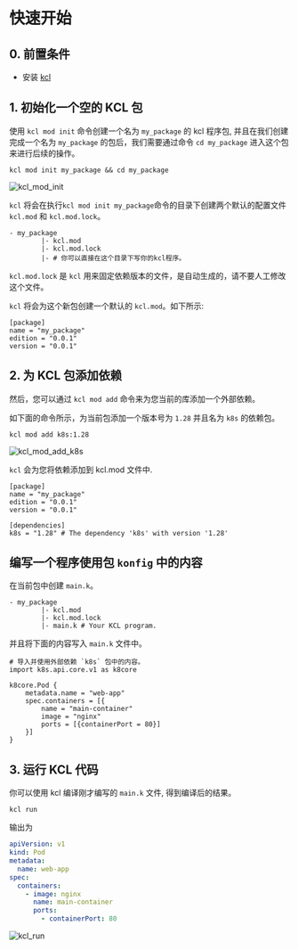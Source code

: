 # 快速开始

## 0. 前置条件

+ 安装 [kcl](https://kcl-lang.io/docs/user_docs/getting-started/install/)

## 1. 初始化一个空的 KCL 包

使用 `kcl mod init` 命令创建一个名为 `my_package` 的 kcl 程序包, 并且在我们创建完成一个名为 `my_package` 的包后，我们需要通过命令 `cd my_package` 进入这个包来进行后续的操作。

```shell
kcl mod init my_package && cd my_package
```

![kcl_mod_init](/img/docs/user_docs/guides/package-management/gifs/kpm_init.gif)

`kcl` 将会在执行`kcl mod init my_package`命令的目录下创建两个默认的配置文件 `kcl.mod` 和 `kcl.mod.lock`。

```shell
- my_package
        |- kcl.mod
        |- kcl.mod.lock
        |- # 你可以直接在这个目录下写你的kcl程序。
```

`kcl.mod.lock` 是 `kcl` 用来固定依赖版本的文件，是自动生成的，请不要人工修改这个文件。

`kcl` 将会为这个新包创建一个默认的 `kcl.mod`。如下所示:

```shell
[package]
name = "my_package"
edition = "0.0.1"
version = "0.0.1"
```

## 2. 为 KCL 包添加依赖

然后，您可以通过 `kcl mod add` 命令来为您当前的库添加一个外部依赖。

如下面的命令所示，为当前包添加一个版本号为 `1.28` 并且名为 `k8s` 的依赖包。

```shell
kcl mod add k8s:1.28
```

![kcl_mod_add_k8s](/img/docs/user_docs/guides/package-management/gifs/kpm_add_k8s.gif)

`kcl` 会为您将依赖添加到 kcl.mod 文件中.

```shell
[package]
name = "my_package"
edition = "0.0.1"
version = "0.0.1"

[dependencies]
k8s = "1.28" # The dependency 'k8s' with version '1.28'
```

## 编写一个程序使用包 `konfig` 中的内容

在当前包中创建 `main.k`。

```shell
- my_package
        |- kcl.mod
        |- kcl.mod.lock
        |- main.k # Your KCL program.
```

并且将下面的内容写入 `main.k` 文件中。

```kcl
# 导入并使用外部依赖 `k8s` 包中的内容。
import k8s.api.core.v1 as k8core

k8core.Pod {
    metadata.name = "web-app"
    spec.containers = [{
        name = "main-container"
        image = "nginx"
        ports = [{containerPort = 80}]
    }]
}

```

## 3. 运行 KCL 代码

你可以使用 kcl 编译刚才编写的 `main.k` 文件, 得到编译后的结果。

```shell
kcl run
```

输出为

```yaml
apiVersion: v1
kind: Pod
metadata:
  name: web-app
spec:
  containers:
    - image: nginx
      name: main-container
      ports:
        - containerPort: 80
```

![kcl_run](/img/docs/user_docs/guides/package-management/gifs/kpm_run.gif)
